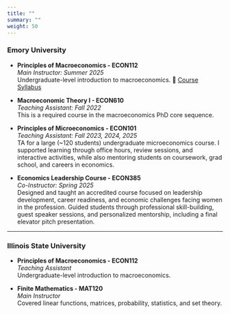 ```yaml
---
title: ""
summary: ""
weight: 50
---
```


### Emory University

- **Principles of Macroeconomics - ECON112**  
  *Main Instructor: Summer 2025*  
  Undergraduate-level introduction to macroeconomics. 📄 [Course Syllabus](/uploads/Economics%20112%20Syllabus.pdf)

- **Macroeconomic Theory I - ECON610**  
  *Teaching Assistant: Fall 2022*  
  This is a required course in the macroeconomics PhD core sequence.

- **Principles of Microeconomics - ECON101**  
  *Teaching Assistant: Fall 2023, 2024, 2025*  
   TA for a large (~120 students) undergraduate microeconomics course. I supported learning through office hours, review sessions, and interactive activities, while also mentoring students on coursework, grad school, and careers in economics.

- **Economics Leadership Course - ECON385**  
  *Co-Instructor: Spring 2025*  
   Designed and taught an accredited course focused on leadership development, career readiness, and economic challenges facing women in the profession. Guided students through professional skill-building, guest speaker sessions, and personalized mentorship, including a final elevator pitch presentation.


---

### Illinois State University

- **Principles of Macroeconomics - ECON112**  
  *Teaching Assistant*  
  Undergraduate-level introduction to macroeconomics.

- **Finite Mathematics - MAT120**  
  *Main Instructor*  
  Covered linear functions, matrices, probability, statistics, and set theory.

